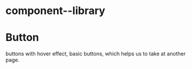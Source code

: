 # component--library
 
<h1>Button</h1>
<p>buttons with hover effect, basic buttons, which helps us to take at another page.</p>